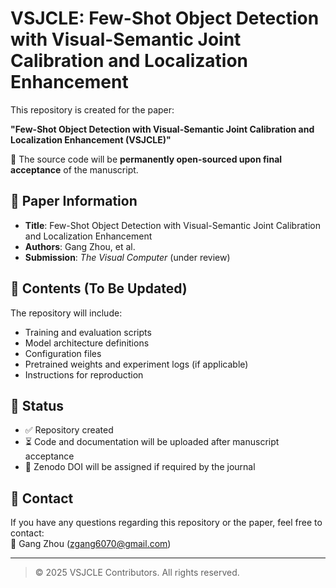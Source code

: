 # VSJCLE: Few-Shot Object Detection with Visual-Semantic Joint Calibration and Localization Enhancement

This repository is created for the paper:

**"Few-Shot Object Detection with Visual-Semantic Joint Calibration and Localization Enhancement (VSJCLE)"**

📌 The source code will be **permanently open-sourced upon final acceptance** of the manuscript.

## 📄 Paper Information

- **Title**: Few-Shot Object Detection with Visual-Semantic Joint Calibration and Localization Enhancement  
- **Authors**: Gang Zhou, et al.  
- **Submission**: *The Visual Computer* (under review)

## 🔧 Contents (To Be Updated)

The repository will include:

- Training and evaluation scripts  
- Model architecture definitions  
- Configuration files  
- Pretrained weights and experiment logs (if applicable)  
- Instructions for reproduction

## 📌 Status

- ✅ Repository created  
- ⏳ Code and documentation will be uploaded after manuscript acceptance  
- 📝 Zenodo DOI will be assigned if required by the journal

## 💬 Contact

If you have any questions regarding this repository or the paper, feel free to contact:  
📧 Gang Zhou (zgang6070@gmail.com)

---

> © 2025 VSJCLE Contributors. All rights reserved.
